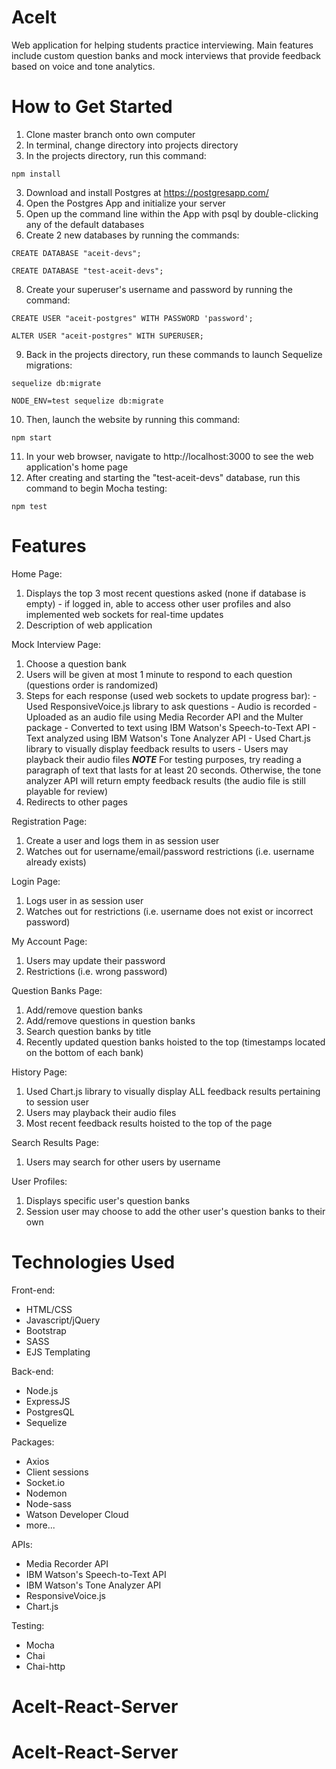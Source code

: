 # AceIt
Web application for helping students practice interviewing. Main features include custom question banks and mock interviews that provide feedback based on voice and tone analytics.

# How to Get Started
1. Clone master branch onto own computer
2. In terminal, change directory into projects directory
3. In the projects directory, run this command:
  ```
  npm install
  ```
3. Download and install Postgres at https://postgresapp.com/
4. Open the Postgres App and initialize your server
5. Open up the command line within the App with psql by double-clicking any of the default databases
6. Create 2 new databases by running the commands:
  ```
  CREATE DATABASE "aceit-devs";
  ```
  ```
  CREATE DATABASE "test-aceit-devs";
  ```
8. Create your superuser's username and password by running the command:
  ```
  CREATE USER "aceit-postgres" WITH PASSWORD 'password';
  ```
  ```
  ALTER USER "aceit-postgres" WITH SUPERUSER;
  ```
9. Back in the projects directory, run these commands to launch Sequelize migrations:
  ```
  sequelize db:migrate
  ```
  ```
  NODE_ENV=test sequelize db:migrate
  ```
10. Then, launch the website by running this command:
  ```
  npm start
  ```
11. In your web browser, navigate to http://localhost:3000 to see the web application's home page
12. After creating and starting the "test-aceit-devs" database, run this command to begin Mocha testing:
  ```
  npm test
  ```

# Features
Home Page:
  1. Displays the top 3 most recent questions asked (none if database is empty)
    - if logged in, able to access other user profiles and also implemented web sockets for real-time updates
  2. Description of web application

Mock Interview Page:
  1. Choose a question bank
  3. Users will be given at most 1 minute to respond to each question (questions order is randomized)
  4. Steps for each response (used web sockets to update progress bar):
    - Used ResponsiveVoice.js library to ask questions
    - Audio is recorded
    - Uploaded as an audio file using Media Recorder API and the Multer package
    - Converted to text using IBM Watson's Speech-to-Text API
    - Text analyzed using IBM Watson's Tone Analyzer API
    - Used Chart.js library to visually display feedback results to users
    - Users may playback their audio files
    ***NOTE*** For testing purposes, try reading a paragraph of text that lasts for at least 20 seconds. Otherwise, the tone analyzer API will return empty feedback results (the audio file is still playable for review)
  5. Redirects to other pages

Registration Page:
  1. Create a user and logs them in as session user
  2. Watches out for username/email/password restrictions (i.e. username already exists)

Login Page:
  1. Logs user in as session user
  2. Watches out for restrictions (i.e. username does not exist or incorrect password)

My Account Page:
  1. Users may update their password
  2. Restrictions (i.e. wrong password)

Question Banks Page:
  1. Add/remove question banks
  2. Add/remove questions in question banks
  3. Search question banks by title
  4. Recently updated question banks hoisted to the top (timestamps located on the bottom of each bank)

History Page:
  1. Used Chart.js library to visually display ALL feedback results pertaining to session user
  2. Users may playback their audio files
  3. Most recent feedback results hoisted to the top of the page

Search Results Page:
  1. Users may search for other users by username

User Profiles:
  1. Displays specific user's question banks
  2. Session user may choose to add the other user's question banks to their own

# Technologies Used
Front-end:
- HTML/CSS
- Javascript/jQuery
- Bootstrap
- SASS
- EJS Templating

Back-end:
- Node.js
- ExpressJS
- PostgresQL
- Sequelize

Packages:
- Axios
- Client sessions
- Socket.io
- Nodemon
- Node-sass
- Watson Developer Cloud
- more...

APIs:
- Media Recorder API
- IBM Watson's Speech-to-Text API
- IBM Watson's Tone Analyzer API
- ResponsiveVoice.js
- Chart.js

Testing:
- Mocha
- Chai
- Chai-http
# AceIt-React-Server
# AceIt-React-Server
